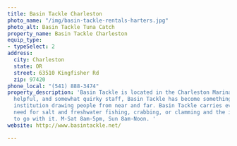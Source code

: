 ```yaml
---
title: Basin Tackle Charleston
photo_name: "/img/basin-tackle-rentals-harters.jpg"
photo_alt: Basin Tackle Tuna Catch
property_name: Basin Tackle Charleston
equip_type:
- typeSelect: 2
address:
  city: Charleston
  state: OR
  street: 63510 Kingfisher Rd
  zip: 97420
phone_local: "(541) 888-3474"
property_description: 'Basin Tackle is located in the Charleston Marina. With friendly,
  helpful, and somewhat quirky staff, Basin Tackle has become something of a local
  institution drawing people from near and far. Basin Tackle carries everything you
  need for salt and freshwater fishing, crabbing, or clamming and the instruction
  to go with it. M-Sat 8am-5pm, Sun 8am-Noon. '
website: http://www.basintackle.net/

---
```

